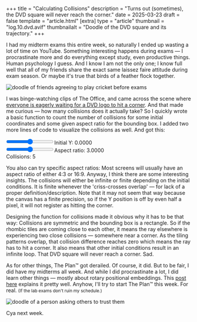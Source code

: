 +++
title = "Calculating Collisions"
description = "Turns out (sometimes), the DVD square will never reach the corner."
date = 2025-03-23
draft = false
template = "article.html"
[extra]
type = "article"
thumbnail = "log.10.dvd.avif"
thumbnailalt = "Doodle of the DVD square and its trajectory."
+++

I had my midterm exams this entire week, so naturally I ended up wasting a lot of time on YouTube. Something interesting happens during exams — I procrastinate more and do everything except study, even productive things. Human psychology I guess. And I know I am not the only one; I know full well that all of my friends share the exact same laissez faire attitude during exam season. Or maybe it's true that birds of a feather flock together.

![doodle of friends agreeing to play cricket before exams](/media/log/exam-cricket.avif)

I was binge-watching clips of The Office, and came across the scene where [everyone is eagerly waiting for a DVD logo to hit a corner](https://www.youtube.com/watch?v=QOtuX0jL85Y). And that made me curious — how many collisions does it actually take? So I quickly wrote a basic function to count the number of collisions for some initial coordinates and some given aspect ratio for the bounding box. I added two more lines of code to visualize the collisions as well. And got this:

<canvas id="canvasCollisions"></canvas>
<input id="sliderYCoord" type="range" style="margin-left: 0">Initial Y: <span id="textYCoord">0.0000</span><br>
<input id="sliderRatio" type="range" style="margin-left: 0">Aspect ratio: <span id="textRatio">3.0000</span><br>
Collisions: <span id="textCollisions">5</span>

You also can try specific aspect ratios: Most screens will usually have an aspect ratio of either <a id="switchRatio43" style="cursor: pointer;">4:3</a> or <a id="switchRatio169" style="cursor: pointer;">16:9</a>. Anyway, I think there are some interesting insights. The collisions will either be infinite or finite depending on the initial conditions. It is finite whenever the 'criss-crosses overlap' — for lack of a proper definition/description. Note that it may not seem that way because the canvas has a finite precision, so if the Y position is off by even half a pixel, it will not register as hitting the corner.

Designing the function for collisions made it obvious why it has to be that way: Collisions are symmetric and the bounding box is a rectangle. So if the rhombic tiles are coming close to each other, it means the ray elsewhere is experiencing two close collisions — somewhere near a corner. As the tiling patterns overlap, that collision difference reaches zero which means the ray has to hit a corner. It also means that other initial conditions result in an infinite loop. That DVD square will never reach a corner. Sad.

As for other things, The Plan™ got derailed. Of course, it did. But to be fair, I did have my midterms all week. And while I did procrastinate a lot, I did learn other things — mostly about rotary positional embeddings. This [post here](https://blog.eleuther.ai/rotary-embeddings/) explains it pretty well. Anyhow, I'll try to start The Plan™ this week. For real. <small>(If the lab exams don't ruin my schedule.)</small>

![doodle of a person asking others to trust them](/media/log/trust-me-bro.avif)

Cya next week.

<script>
{{ loadData(path="/scripts/10-calculating-collisions.js") }}
</script>
